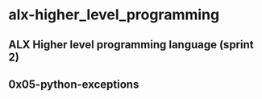 # alx-higher_level_programming

## ALX Higher level programming language (sprint 2)

## 0x05-python-exceptions
